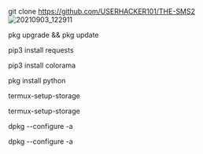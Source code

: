 git clone https://github.com/USERHACKER101/THE-SMS2
![20210903_122911](https://user-images.githubusercontent.com/74477764/132047201-8006b4a5-4421-494c-9d9d-17c656dea856.jpg)


pkg upgrade && pkg update

 pip3 install requests

 pip3 install colorama

 pkg install python

 termux-setup-storage

 termux-setup-storage

 dpkg --configure -a

 dpkg --configure -a

